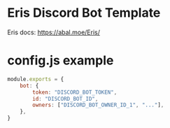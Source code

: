 # Eris Discord Bot Template
Eris docs: https://abal.moe/Eris/

# config.js example
```js
module.exports = {
    bot: {
        token: "DISCORD_BOT_TOKEN",
        id: "DISCORD_BOT_ID",
        owners: ["DISCORD_BOT_OWNER_ID_1", "..."],
    },
}
```
